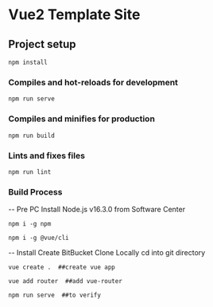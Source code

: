 # Vue2 Template Site

## Project setup
```
npm install
```

### Compiles and hot-reloads for development
```
npm run serve
```

### Compiles and minifies for production
```
npm run build
```

### Lints and fixes files
```
npm run lint
```

### Build Process
-- Pre PC
Install Node.js v16.3.0 from Software Center
```
npm i -g npm
```
```
npm i -g @vue/cli
```

-- Install
Create BitBucket
Clone Locally
cd into git directory
```
vue create .  ##create vue app
```
```
vue add router  ##add vue-router
```
```
npm run serve  ##to verify
```
